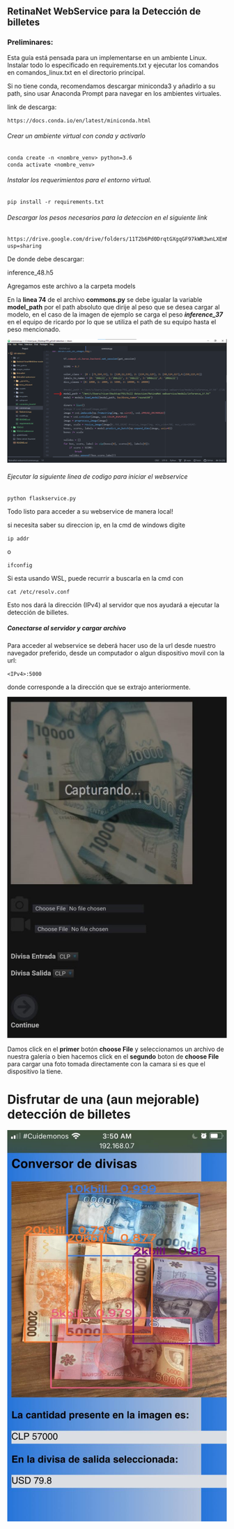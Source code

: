## RetinaNet WebService para la Detección de billetes

### Preliminares:

Esta guía está pensada para un implementarse en un ambiente Linux. Instalar todo lo especificado en requirements.txt y ejecutar los comandos en comandos_linux.txt en el directorio principal.

Si no tiene conda, recomendamos descargar miniconda3 y añadirlo a su path, sino usar Anaconda Prompt para navegar en los ambientes virtuales.

link de descarga:
```
https://docs.conda.io/en/latest/miniconda.html
```

###### Crear un ambiente virtual con conda y activarlo

```
conda create -n <nombre_venv> python=3.6
conda activate <nombre_venv>
```

###### Instalar los requerimientos para el entorno virtual.

```
pip install -r requirements.txt
```
###### Descargar los pesos necesarios para la deteccion en el siguiente link
```
https://drive.google.com/drive/folders/11T2b6Pd0DrqtGXgqGF97kWR3wnLXEmNf?usp=sharing
```
De donde  debe descargar:

 inference_48.h5

Agregamos este archivo a la carpeta models

En la __linea 74__ de el archivo __commons.py__ se debe igualar la variable __model_path__ por el path absoluto que dirije al peso que se desea cargar al modelo, en el caso de la imagen de ejemplo  se carga el peso ***inference_37*** en el equipo de ricardo por lo que se utiliza el path de su equipo hasta el peso mencionado.

![Captura de el servidor web](/images_readme/pesos_retina.png)

###### Ejecutar la siguiente linea de codigo para iniciar el webservice

```
python flaskservice.py
```
Todo listo para acceder a su webservice de manera local!

si necesita saber su direccion ip, en la cmd de windows digite

```
ip addr
```
o
```
ifconfig
```
Si esta usando WSL, puede recurrir a buscarla en la cmd con
```
cat /etc/resolv.conf
```
Esto nos dará la dirección (IPv4) al servidor que nos ayudará a ejecutar la detección de billetes.




##### Conectarse al servidor y cargar archivo



Para acceder al webservice se deberá hacer uso de la url desde nuestro navegador preferido, desde un computador o algun dispositivo movil con la url:
```
<IPv4>:5000
```
donde <IPv4> corresponde a la dirección que se extrajo anteriormente.

![Captura de el servidor web](/images_readme/flaskservice.png)

Damos click en el __primer__  botón __choose File__  y seleccionamos un archivo de nuestra galería o bien hacemos click en el __segundo__ boton de __choose File__ para cargar una foto tomada directamente con la camara si es que el dispositivo la tiene.




# __Disfrutar de una (aun mejorable) detección de billetes__

![Captura de el servidor web](/images_readme/retinanet1.jpg)
